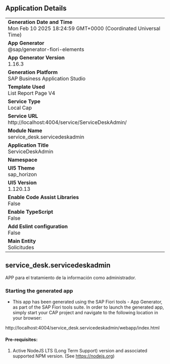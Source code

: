 ## Application Details
|               |
| ------------- |
|**Generation Date and Time**<br>Mon Feb 10 2025 18:24:59 GMT+0000 (Coordinated Universal Time)|
|**App Generator**<br>@sap/generator-fiori-elements|
|**App Generator Version**<br>1.16.3|
|**Generation Platform**<br>SAP Business Application Studio|
|**Template Used**<br>List Report Page V4|
|**Service Type**<br>Local Cap|
|**Service URL**<br>http://localhost:4004/service/ServiceDeskAdmin/|
|**Module Name**<br>service_desk.servicedeskadmin|
|**Application Title**<br>ServiceDeskAdmin|
|**Namespace**<br>|
|**UI5 Theme**<br>sap_horizon|
|**UI5 Version**<br>1.120.13|
|**Enable Code Assist Libraries**<br>False|
|**Enable TypeScript**<br>False|
|**Add Eslint configuration**<br>False|
|**Main Entity**<br>Solicitudes|

## service_desk.servicedeskadmin

APP para el tratamiento de la información como administrador.

### Starting the generated app

-   This app has been generated using the SAP Fiori tools - App Generator, as part of the SAP Fiori tools suite.  In order to launch the generated app, simply start your CAP project and navigate to the following location in your browser:

http://localhost:4004/service_desk.servicedeskadmin/webapp/index.html

#### Pre-requisites:

1. Active NodeJS LTS (Long Term Support) version and associated supported NPM version.  (See https://nodejs.org)


